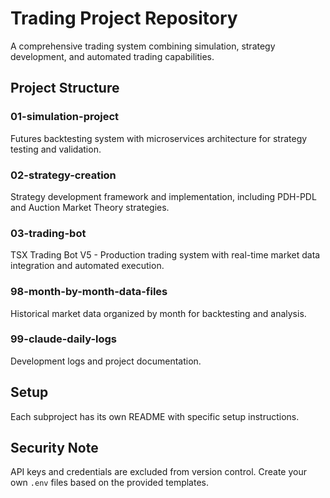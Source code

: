 # Trading Project Repository

A comprehensive trading system combining simulation, strategy development, and automated trading capabilities.

## Project Structure

### 01-simulation-project
Futures backtesting system with microservices architecture for strategy testing and validation.

### 02-strategy-creation
Strategy development framework and implementation, including PDH-PDL and Auction Market Theory strategies.

### 03-trading-bot
TSX Trading Bot V5 - Production trading system with real-time market data integration and automated execution.

### 98-month-by-month-data-files
Historical market data organized by month for backtesting and analysis.

### 99-claude-daily-logs
Development logs and project documentation.

## Setup

Each subproject has its own README with specific setup instructions.

## Security Note

API keys and credentials are excluded from version control. Create your own `.env` files based on the provided templates.
